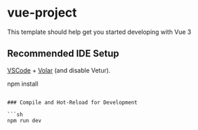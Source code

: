 # vue-project

This template should help get you started developing with Vue 3 

## Recommended IDE Setup

[VSCode](https://code.visualstudio.com/) + [Volar](https://marketplace.visualstudio.com/items?itemName=Vue.volar) (and disable Vetur).

npm install
```

### Compile and Hot-Reload for Development

```sh
npm run dev
```

